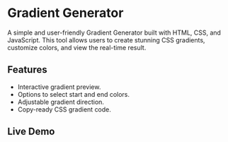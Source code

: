 # Gradient Generator

A simple and user-friendly Gradient Generator built with HTML, CSS, and JavaScript. This tool allows users to create stunning CSS gradients, customize colors, and view the real-time result.

## Features
- Interactive gradient preview.
- Options to select start and end colors.
- Adjustable gradient direction.
- Copy-ready CSS gradient code.

## Live Demo


